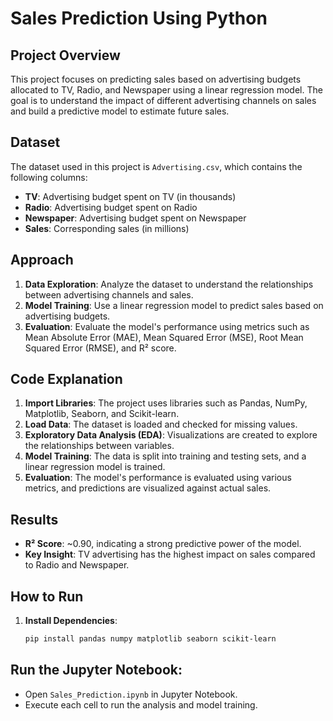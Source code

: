 # Sales Prediction Using Python

## Project Overview
This project focuses on predicting sales based on advertising budgets allocated to TV, Radio, and Newspaper using a linear regression model. The goal is to understand the impact of different advertising channels on sales and build a predictive model to estimate future sales.

## Dataset
The dataset used in this project is `Advertising.csv`, which contains the following columns:
- **TV**: Advertising budget spent on TV (in thousands)
- **Radio**: Advertising budget spent on Radio
- **Newspaper**: Advertising budget spent on Newspaper
- **Sales**: Corresponding sales (in millions)

## Approach
1. **Data Exploration**: Analyze the dataset to understand the relationships between advertising channels and sales.
2. **Model Training**: Use a linear regression model to predict sales based on advertising budgets.
3. **Evaluation**: Evaluate the model's performance using metrics such as Mean Absolute Error (MAE), Mean Squared Error (MSE), Root Mean Squared Error (RMSE), and R² score.

## Code Explanation
1. **Import Libraries**: The project uses libraries such as Pandas, NumPy, Matplotlib, Seaborn, and Scikit-learn.
2. **Load Data**: The dataset is loaded and checked for missing values.
3. **Exploratory Data Analysis (EDA)**: Visualizations are created to explore the relationships between variables.
4. **Model Training**: The data is split into training and testing sets, and a linear regression model is trained.
5. **Evaluation**: The model's performance is evaluated using various metrics, and predictions are visualized against actual sales.

## Results
- **R² Score**: ~0.90, indicating a strong predictive power of the model.
- **Key Insight**: TV advertising has the highest impact on sales compared to Radio and Newspaper.

## How to Run
1. **Install Dependencies**:
   ```bash
   pip install pandas numpy matplotlib seaborn scikit-learn

## Run the Jupyter Notebook:
- Open `Sales_Prediction.ipynb` in Jupyter Notebook.
- Execute each cell to run the analysis and model training.
